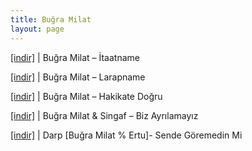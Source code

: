 ```yaml
---
title: Buğra Milat
layout: page
---
```


<a href="https://cloud.mail.ru/public/350d293dbd5f/Bu%C4%9Fra%20Milat%20-%20Itaatname" target="_blank">[indir]</a>   |   Buğra Milat &#8211; İtaatname

<a href="https://cloud.mail.ru/public/e0e90550b870/Bu%C4%9Fra%20Milat%20-%20Larapname" target="_blank">[indir]</a>   |   Buğra Milat &#8211; Larapname

<a href="https://cloud.mail.ru/public/5338ef53bd90/Bu%C4%9Fra%20Milat%20-%20Hakikate%20Do%C4%9Fru" target="_blank">[indir]</a>   |   Buğra Milat &#8211; Hakikate Doğru

<a href="https://cloud.mail.ru/public/91bb5ee9a637/Bu%C4%9Fra%20Milat%20%26%20Singaf%20-%20Biz%20Ayr%C4%B1lamay%C4%B1z" target="_blank">[indir]</a>   |   Buğra Milat & Singaf &#8211; Biz Ayrılamayız

<a href="https://cloud.mail.ru/public/0bca180375ba/Darp%20-%20Sende%20Goremedin%20Mi" target="_blank">[indir]</a>   |   Darp [Buğra Milat % Ertu]- Sende Göremedin Mi